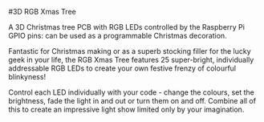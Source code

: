 <!--
---
name: 3D RGB Xmas Tree
class: board
type: other
formfactor: Custom
manufacturer: PiHut
description: A 3D Christmas tree PCB with RGB LEDs controlled by the Raspberry Pi GPIO pins
url: https://thepihut.com/products/3d-rgb-xmas-tree-for-raspberry-pi
buy: https://thepihut.com/products/3d-rgb-xmas-tree-for-raspberry-pi
image: '3d-xmas-tree.png'
pincount: 40
eeprom: no
power:
  '2':
ground:
  '6':
  '14':
pin:
  '22':
    name: Clock
    direction: output
    active: high
  '32':
    name: Data
    direction: output
    active: high
-->
#3D RGB Xmas Tree

A 3D Christmas tree PCB with RGB LEDs controlled by the Raspberry Pi GPIO pins: can be used as a programmable Christmas decoration.

Fantastic for Christmas making or as a superb stocking filler for the lucky geek in your life, the RGB Xmas Tree features 25 super-bright, individually addressable RGB LEDs to create your own festive frenzy of colourful blinkyness!

Control each LED individually with your code - change the colours, set the brightness, fade the light in and out or turn them on and off. 
Combine all of this to create an impressive light show limited only by your imagination.
